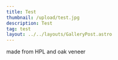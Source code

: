 ```yaml
---
title: Test
thumbnail: /upload/test.jpg
description: Test
tag: test
layout: ../../layouts/GalleryPost.astro
---
```


made from HPL and oak veneer
